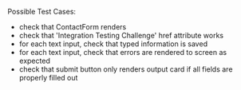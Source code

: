 Possible Test Cases:

- check that ContactForm renders
- check that 'Integration Testing Challenge' href attribute works 
- for each text input, check that typed information is saved
- for each text input, check that errors are rendered to screen as expected
- check that submit button only renders output card if all fields are properly filled out